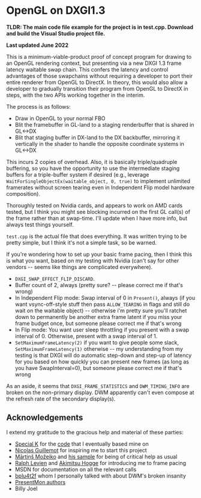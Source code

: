 
# OpenGL on DXGI1.3

**TLDR: The main code file example for the project is in test.cpp. Download and build the Visual Studio project file.**

**Last updated June 2022**

This is a minimum-viable-product proof of concept program for drawing to an OpenGL rendering context, but presenting via a new DXGI 1.3 frame latency waitable swap chain. This confers the latency and control advantages of those swapchains without requiring a developer to port their entire renderer from OpenGL to DirectX. In theory, this would also allow a developer to gradually transition their program from OpenGL to DirectX in steps, with the two APIs working together in the interim.

The process is as follows:

- Draw in OpenGL to your normal FBO
- Blit the framebuffer in GL-land to a staging renderbuffer that is shared in GL\<->DX
- Blit that staging buffer in DX-land to the DX backbuffer, mirroring it vertically in the shader to handle the opposite coordinate systems in GL\<->DX

This incurs 2 copies of overhead. Also, it is basically triple/quadruple buffering, so you have the opportunity to use the intermediate staging buffers for a triple-buffer system if desired (e.g., leverage `WaitForSingleObjectEx(waitable_object, 0, true)` to implement unlimited framerates without screen tearing even in Independent Flip model hardware composition).

Thoroughly tested on Nvidia cards, and appears to work on AMD cards tested, but I think you might see blocking incurred on the first GL call(s) of the frame rather than at swap-time. I'll update when I have more info, but always test things yourself.

`test.cpp` is the actual file that does everything. It was written trying to be pretty simple, but I think it's not a simple task, so be warned.

If you're wondering how to set up your basic frame pacing, then I think this is what you want, based on my testing with Nvidia (can't say for other vendors -- seems like things are complicated everywhere).
- `DXGI_SWAP_EFFECT_FLIP_DISCARD`.
- Buffer count of 2, always (pretty sure? -- please correct me if that's wrong)
- In Independent Flip mode: Swap interval of 0 in `Present()`, always (if you want vsync-off-style stuff then pass `ALLOW_TEARING` in flags and still do wait on the waitable object) -- otherwise i'm pretty sure you'll ratchet down to permanently be another extra frame latent if you miss your frame budget once, but someone please correct me if that's wrong
- In Flip mode: You want user sleep throttling if you present with a swap interval of 0. Otherwise, present with a swap interval of 1.
- `SetMaximumFrameLatency(2)` if you want to give people some slack, `SetMaximumFrameLatency(1)` otherwise -- my understanding from my testing is that DXGI will do automatic step-down and step-up of latency for you based on how quickly you can present new frames (as long as you have SwapInterval=0), but someone please correct me if that's wrong

As an aside, it seems that `DXGI_FRAME_STATISTICS` and `DWM_TIMING_INFO` are broken on the non-primary display. DWM apparently can't even compose at the refresh rate of the secondary display(s).

## Acknowledgements
I extend my gratitude to the gracious help and material of these parties:
- [Special K](https://special-k.info/) for the [code](https://github.com/SpecialKO/SpecialK/blob/NOCEGUI/src/render/gl/opengl.cpp) that I eventually based mine on
- [Nicolas Guillemot](https://github.com/nlguillemot/OpenGL-on-DXGI) for inspiring me to start this project
- [Mārtiņš Možeiko](https://twitter.com/mmozeiko) and [his sample](https://gist.github.com/mmozeiko/c99f9891ce723234854f0919bfd88eae#file-dxgl_flip-c) for being of critical help as usual
- [Ralph Levien](https://raphlinus.github.io/ui/graphics/gpu/2021/10/22/swapchain-frame-pacing.html) and [Akimitsu Hogge](https://www.activision.com/cdn/research/Hogge_Akimitsu_Controller_to_display.pdf) for introducing me to frame pacing
- MSDN for documentation on all the relevant calls
- [bplu4t2f](https://github.com/bplu4t2f/vsync_test/blob/master/README.md) whom I personally talked with about DWM's broken insanity
- [PresentMon authors](https://github.com/GameTechDev/PresentMon/graphs/contributors)
- Billy Joel
